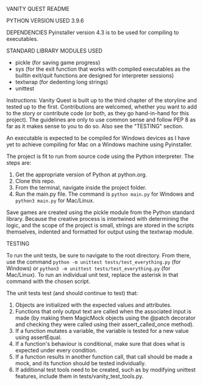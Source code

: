 VANITY QUEST README

PYTHON VERSION USED
3.9.6

DEPENDENCIES
Pyinstaller version 4.3 is to be used for compiling to executables.

STANDARD LIBRARY MODULES USED
- pickle (for saving game progress)
- sys (for the exit function that works with compiled executables as
the builtin exit/quit functions are designed for interpreter sessions)
- textwrap (for dedenting long strings)
- unittest

Instructions:
Vanity Quest is built up to the third chapter of the storyline and tested up to the first.
Contributions are welcomed, whether you want to add to the story or contribute
code (or both, as they go hand-in-hand for this project). The guidelines are
only to use common sense and follow PEP 8 as far as it makes sense to you to do
so. Also see the "TESTING" section.

An executable is expected to be compiled for Windows devices as I have yet to achieve
compiling for Mac on a Windows machine using Pyinstaller.

The project is fit to run from source code using the Python interpreter. The steps
are:

1) Get the appropriate version of Python at python.org.
2) Clone this repo.
3) From the terminal, navigate inside the project folder.
4) Run the main.py file. The command is `python main.py` for Windows and
`python3 main.py` for Mac/Linux.

Save games are created using the pickle module from the Python standard library.
Because the creative process is intertwined with determining the logic, and the
scope of the project is small, strings are stored in the scripts themselves, indented
and formatted for output using the textwrap module.

TESTING

To run the unit tests, be sure to navigate to the root directory. From there, use
the command `python -m unittest tests/test_everything.py` (for Windows) or
`python3 -m unittest tests/test_everything.py` (for Mac/Linux). To run an individual
unit test, replace the asterisk in that command with the chosen script.

The unit tests test (and should continue to test) that:
1) Objects are initialized with the expected values and attributes.
2) Functions that only output text are called when the associated input is made
(by making them MagicMock objects using the @patch decorator and checking they
were called using their assert_called_once method).
3) If a function mutates a variable, the variable is tested for a new value
using assertEqual.
4) If a function's behaviour is conditional, make sure that does what is expected
under every condition.
5) If a function results in another function call, that call should be made a mock,
and its function should be tested individually.
6) If additional test tools need to be created, such as by modifying unittest features,
include them in tests/vanity_test_tools.py.
